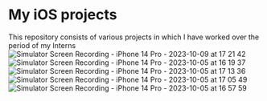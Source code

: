 # My iOS projects
This repository consists of various projects in which I have worked over the period of my Interns ![Simulator Screen Recording - iPhone 14 Pro - 2023-10-09 at 17 21 42](https://github.com/zorua14/iOS/assets/94368303/7ce62887-a407-447d-907b-9cbbcda74759)
 ![Simulator Screen Recording - iPhone 14 Pro - 2023-10-05 at 16 19 37](https://github.com/zorua14/iOS/assets/94368303/3595ebeb-9686-4aff-bcf9-9db4744ff7fe)
![Simulator Screen Recording - iPhone 14 Pro - 2023-10-05 at 17 13 36](https://github.com/zorua14/iOS/assets/94368303/92954e1c-ba70-4d55-ba72-381ddceb3cf0)
![Simulator Screen Recording - iPhone 14 Pro - 2023-10-05 at 17 05 49](https://github.com/zorua14/iOS/assets/94368303/94a2538d-1a46-4134-a886-f53cada03232)
![Simulator Screen Recording - iPhone 14 Pro - 2023-10-05 at 16 57 59](https://github.com/zorua14/iOS/assets/94368303/352df2ae-b7df-4756-b1a7-eaa3d5a4741f)




